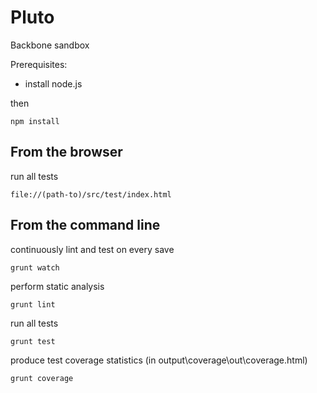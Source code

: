 Pluto
=====

Backbone sandbox

Prerequisites:

* install node.js

then

    npm install


From the browser
----------------

run all tests

    file://(path-to)/src/test/index.html


From the command line
---------------------

continuously lint and test on every save

    grunt watch

perform static analysis

    grunt lint

run all tests

    grunt test

produce test coverage statistics (in output\coverage\out\coverage.html)

    grunt coverage